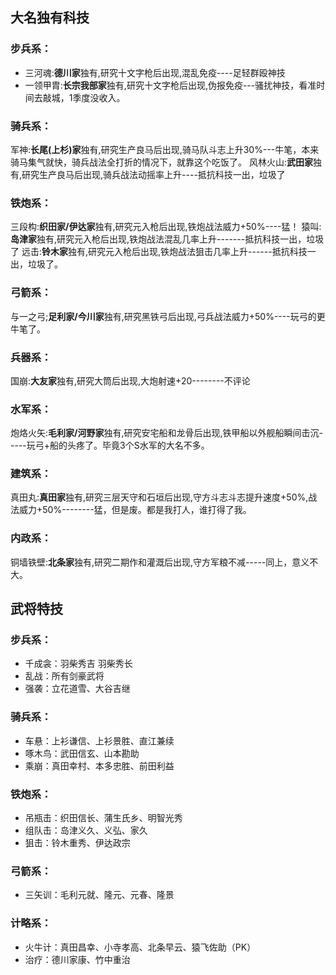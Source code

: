## 大名独有科技
### 步兵系： 
- 三河魂:**德川家**独有,研究十文字枪后出现,混乱免疫----足轻群殴神技
- 一领甲胄:**长宗我部家**独有,研究十文字枪后出现,伪报免疫---骚扰神技，看准时间去敲城，1季度没收入。
### 骑兵系：
军神:**长尾(上杉)家**独有,研究生产良马后出现,骑马队斗志上升30%---牛笔，本来骑马集气就快，骑兵战法全打折的情况下，就靠这个吃饭了。
风林火山:**武田家**独有,研究生产良马后出现,骑兵战法动摇率上升----抵抗科技一出，垃圾了
### 铁炮系： 
三段构:**织田家/伊达家**独有,研究元入枪后出现,铁炮战法威力+50%----猛！
猿叫:**岛津家**独有,研究元入枪后出现,铁炮战法混乱几率上升-------抵抗科技一出，垃圾了
远击:**铃木家**独有,研究元入枪后出现,铁炮战法狙击几率上升------抵抗科技一出，垃圾了。
### 弓箭系： 
与一之弓;**足利家/今川家**独有,研究黑铁弓后出现,弓兵战法威力+50%----玩弓的更牛笔了。
### 兵器系： 
国崩:**大友家**独有,研究大筒后出现,大炮射速+20--------不评论
### 水军系： 
炮烙火矢:**毛利家/河野家**独有,研究安宅船和龙骨后出现,铁甲船以外舰船瞬间击沉-----玩弓+船的头疼了。毕竟3个S水军的大名不多。
### 建筑系： 
真田丸:**真田家**独有,研究三层天守和石垣后出现,守方斗志斗志提升速度+50%,战法威力+50%--------猛，但是废。都是我打人，谁打得了我。
### 内政系： 
铜墙铁壁:**北条家**独有,研究二期作和灌溉后出现,守方军粮不减-----同上，意义不大。

## 武将特技
### 步兵系： 
- 千成衾：羽柴秀吉 羽柴秀长 
- 乱战：所有剑豪武将 
- 强袭：立花道雪、大谷吉继 
### 骑兵系： 
- 车悬：上衫谦信、上衫景胜、直江兼续 
- 啄木鸟：武田信玄、山本勘助 
- 乘崩：真田幸村、本多忠胜、前田利益 
### 铁炮系： 
- 吊瓶击：织田信长、蒲生氏乡、明智光秀 
- 组队击：岛津义久、义弘、家久 
- 狙击：铃木重秀、伊达政宗 
### 弓箭系： 
- 三矢训：毛利元就、隆元、元春、隆景 
### 计略系： 
- 火牛计：真田昌幸、小寺孝高、北条早云、猿飞佐助（PK）
- 治疗：德川家康、竹中重治 
